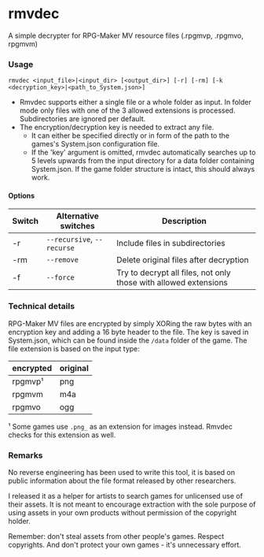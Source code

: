 # rmvdec

A simple decrypter for RPG-Maker MV resource files (.rpgmvp, .rpgmvo, rpgmvm)

### Usage

`rmvdec <input_file>|<input_dir> [<output_dir>] [-r] [-rm] [-k <decryption_key>|<path_to_System.json>]`

- Rmvdec supports either a single file or a whole folder as input. In folder mode only files with one of the 3 allowed extensions is processed. Subdirectories are ignored per default.
- The encryption/decryption key is needed to extract any file.
  - It can either be specified directly or in form of the path to the games's System.json configuration file.
  - If the 'key' argument is omitted, rmvdec automatically searches up to 5 levels upwards from the input directory for a data folder containing System.json. If the game folder structure is intact, this should always work.

#### Options

| Switch | Alternative switches       | Description                                                      |
| ------ | -------------------------- | ---------------------------------------------------------------- |
| -r     | `--recursive`, `--recurse` | Include files in subdirectories                                  |
| -rm    | `--remove`                 | Delete original files after decryption                           |
| -f     | `--force`                  | Try to decrypt all files, not only those with allowed extensions |

### Technical details

RPG-Maker MV files are encrypted by simply XORing the raw bytes with an encryption key and adding a 16 byte header to the file. The key is saved in System.json, which can be found inside the `/data` folder of the game. The file extension is based on the input type:

| encrypted | original |
| --------- | -------- |
| rpgmvp¹   | png      |
| rpgmvm    | m4a      |
| rpgmvo    | ogg      |

¹ Some games use `.png_` as an extension for images instead. Rmvdec checks for this extension as well.

### Remarks

No reverse engineering has been used to write this tool, it is based on public information about the file format released by other researchers.

I released it as a helper for artists to search games for unlicensed use of their assets. It is not meant to encourage extraction with the sole purpose of using assets in your own products without permission of the copyright holder.

Remember: don't steal assets from other people's games. Respect copyrights. And don't protect your own games - it's unnecessary effort.
